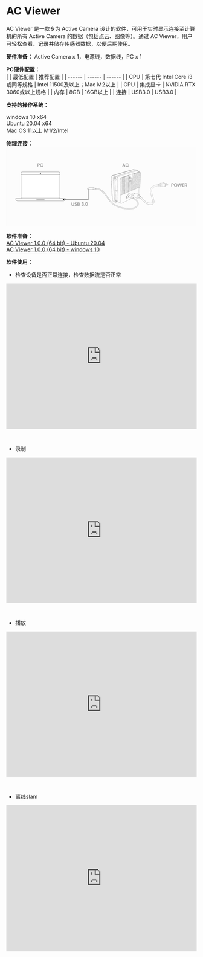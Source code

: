# AC Viewer  

AC Viewer 是一款专为 Active Camera 设计的软件，可用于实时显示连接至计算机的所有 Active Camera 的数据（包括点云、图像等）。通过 AC Viewer，用户可轻松查看、记录并储存传感器数据，以便后期使用。  

**硬件准备：** Active Camera x 1，电源线，数据线，PC x 1  

**PC硬件配置：**  
|    | 最低配置  | 推荐配置 |
| ------ | ------ | ------ |
| CPU | 第七代 Intel Core i3或同等规格 | Intel 11500及以上；Mac M2以上 |
| GPU | 集成显卡 | NVIDIA RTX 3060或以上规格 |
| 内存 | 8GB | 16GB以上 |
| 连接 | USB3.0 | USB3.0 |

**支持的操作系统：**   

windows 10 x64   
Ubuntu 20.04 x64  
Mac OS 11以上 M1/2/Intel

**物理连接：**
![图片alt](../image/output.png)  


**软件准备：**  
[AC Viewer 1.0.0 (64 bit) - Ubuntu 20.04](https://cdn.robosense.cn/AC1ac_viewer_Linux_x86_64_release_1.0.0.zip)  
[AC Viewer 1.0.0 (64 bit) - windows 10](https://cdn.robosense.cn/AC1ac_viewer_Win_x86_64_release_1.0.0.7z)



 **软件使用：**  
- 检查设备是否正常连接，检查数据流是否正常
<iframe style="margin-bottom: 24px;" width="100%" height="386" src="https://cdn.robosense.cn/AC1acview_check.mp4" frameborder="0" allowfullscreen></iframe>

- 录制
<iframe style="margin-bottom: 24px;" width="100%" height="386" src="https://cdn.robosense.cn/AC1acview_collect.mp4" frameborder="0" allowfullscreen></iframe>

- 播放
<iframe style="margin-bottom: 24px;" width="100%" height="386" src="https://cdn.robosense.cn/AC1acview_replay.mp4" frameborder="0" allowfullscreen></iframe>

- 离线slam
<iframe style="margin-bottom: 24px;" width="100%" height="386" src="https://cdn.robosense.cn/AC1acview_slam.mp4" frameborder="0" allowfullscreen></iframe>
